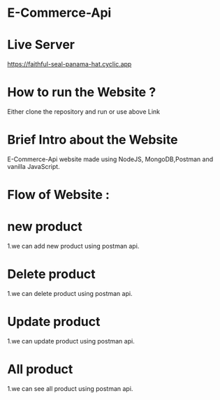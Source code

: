 # E-Commerce-Api

# Live Server
https://faithful-seal-panama-hat.cyclic.app

# How to run the Website ?
Either clone the repository and run or use above Link

# Brief Intro about the Website
E-Commerce-Api website made using NodeJS, MongoDB,Postman and vanilla JavaScript.

# Flow of Website :

# new product
1.we can add new product using postman api.

# Delete product
1.we can delete product using postman api.

# Update product
1.we can update product using postman api.

# All product
1.we can see all product using postman  api.



